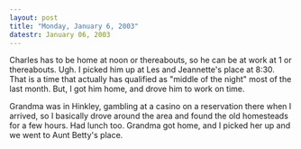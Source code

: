 ```yaml
---
layout: post
title: "Monday, January 6, 2003"
datestr: January 06, 2003
---
```


Charles has to be home at noon or thereabouts, so he can be at work at 1 or
thereabouts. Ugh. I picked him up at Les and Jeannette's place at 8:30. That
is a time that actually has qualified as &quot;middle of the night&quot; most
of the last month. But, I got him home, and drove him to work on time.

Grandma was in Hinkley, gambling at a casino on a reservation there when I
arrived, so I basically drove around the area and found the old homesteads for
a few hours. Had lunch too. Grandma got home, and I picked her up and we went
to Aunt Betty's place.

